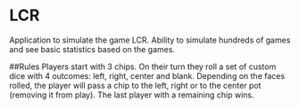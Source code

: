 # LCR

Application to simulate the game LCR. Ability to simulate hundreds of games and see basic statistics based on the games.

##Rules
Players start with 3 chips. On their turn they roll a set of custom dice with 4 outcomes: left, right, center and blank. Depending on the faces rolled, the player will pass a chip to the left, right or to the center pot (removing it from play). The last player with a remaining chip wins.
